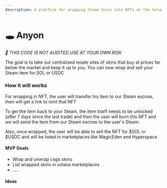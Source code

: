 ```yaml
---
description: A platform for wrapping Steam skins into NFTs on the Solana blockchain
---
```


# 🕳 Anyon

_🚨 THIS CODE IS NOT AUDITED USE AT YOUR OWN RISK_

The goal is to take out centralized resale sites of skins that buy at prices far below the market and keep it up to you. You can now wrap and sell your Steam item for SOL or USDC

### How it will works

For wrapping in NFT, the user will transfer his item to our Steam escrow, then will get a link to mint that NFT

To get the item back to your Steam, the item itself needs to be unlocked (after 7 days since the last trade) and then the user will burn this NFT and we will send the item from our Steam escrow to the user's Steam.

Also, once wrapped, the user will be able to sell the NFT for $SOL or $USDC and will be listed in marketplaces like MagicEden and Hyperspace.

#### MVP Goals

* Wrap and unwrap csgo skins
* List wrapped skins in solana marketplaces
* .....

#### Ideas
